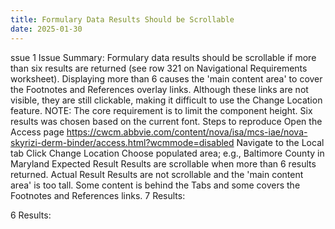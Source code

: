 ```yaml
---
title: Formulary Data Results Should be Scrollable
date: 2025-01-30
---
```


ssue 1
Issue Summary: Formulary data results should be scrollable if more than six results are returned (see row 321 on Navigational Requirements worksheet). Displaying more than 6 causes the 'main content area' to cover the Footnotes and References overlay links. Although these links are not visible, they are still clickable, making it difficult to use the Change Location feature.
NOTE: The core requirement is to limit the component height. Six results was chosen based on the current font.
Steps to reproduce
Open the Access page https://cwcm.abbvie.com/content/nova/isa/mcs-iae/nova-skyrizi-derm-binder/access.html?wcmmode=disabled
Navigate to the Local tab
Click Change Location
Choose populated area; e.g., Baltimore County in Maryland
Expected Result
Results are scrollable when more than 6 results returned.
Actual Result
Results are not scrollable and the 'main content area' is too tall. Some content is behind the Tabs and some covers the Footnotes and References links.
7 Results:

6 Results:
